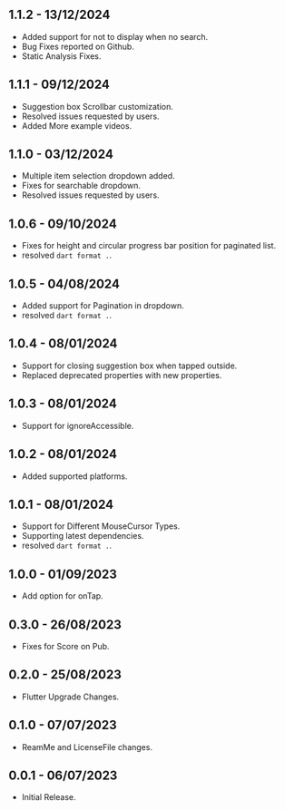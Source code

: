 ## 1.1.2 - 13/12/2024
- Added support for not to display when no search.
- Bug Fixes reported on Github.
- Static Analysis Fixes.

## 1.1.1 - 09/12/2024
- Suggestion box Scrollbar customization.
- Resolved issues requested by users.
- Added More example videos.

## 1.1.0 - 03/12/2024
- Multiple item selection dropdown added.
- Fixes for searchable dropdown.
- Resolved issues requested by users.

## 1.0.6 - 09/10/2024

- Fixes for height and circular progress bar position for paginated list.
- resolved `dart format .`.

## 1.0.5 - 04/08/2024

- Added support for Pagination in dropdown.
- resolved `dart format .`.

## 1.0.4 - 08/01/2024

- Support for closing suggestion box when tapped outside.
- Replaced deprecated properties with new properties.

## 1.0.3 - 08/01/2024

- Support for ignoreAccessible.

## 1.0.2 - 08/01/2024

- Added supported platforms.

## 1.0.1 - 08/01/2024

- Support for Different MouseCursor Types.
- Supporting latest dependencies.
- resolved `dart format .`.

## 1.0.0 - 01/09/2023

- Add option for onTap.

## 0.3.0 - 26/08/2023

- Fixes for Score on Pub.

## 0.2.0 - 25/08/2023

- Flutter Upgrade Changes.

## 0.1.0 - 07/07/2023

- ReamMe and LicenseFile changes.
## 0.0.1 - 06/07/2023

- Initial Release.
